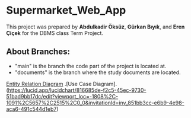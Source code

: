 # Supermarket_Web_App
This project was prepared by __Abdulkadir Öksüz__, __Gürkan Bıyık__, and __Eren Çiçek__ for the DBMS class Term Project.

## About Branches:
- "main" is the branch the code part of the project is located at.
- "documents" is the branch where the study documents are located. 

[Entity Relation Diagram](https://lucid.app/lucidchart/d68e6404-50b2-4697-8b0e-35debead3c5e/view?page=0_0&invitationId=inv_1c6d98e6-f8b2-490d-aa01-f75406d19b66#)
.[Use Case Diagram].(https://lucid.app/lucidchart/816685de-f2c5-45ec-9730-51bad9bb17dc/edit?viewport_loc=-1808%2C-1091%2C5657%2C2515%2C0_0&invitationId=inv_851bb3cc-e6b9-4e98-aca6-491c544d1eb7)
